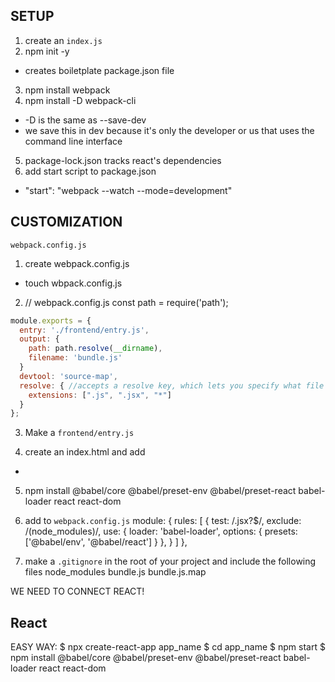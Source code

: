 ## SETUP

1. create an `index.js`
2. npm init -y 
  - creates boiletplate package.json file
3. npm install webpack 
4. npm install -D webpack-cli 
  - -D is the same as --save-dev 
  - we save this in dev because it's only the developer or us that uses the command line interface

5. package-lock.json tracks react's dependencies
6. add start script to package.json
  - "start": "webpack --watch --mode=development"

## CUSTOMIZATION

`webpack.config.js`
1. create webpack.config.js
  - touch wbpack.config.js

2. // webpack.config.js
const path = require('path');

```js
module.exports = {
  entry: './frontend/entry.js',
  output: {
    path: path.resolve(__dirname),
    filename: 'bundle.js'
  }
  devtool: 'source-map',
  resolve: { //accepts a resolve key, which lets you specify what file extensions to process without explicitly naming them when we import export. You must include the star matcher '*' to be able to include files with an explicit extension.
    extensions: [".js", ".jsx", "*"] 
  }
};
```

3. Make a `frontend/entry.js`

4. create an index.html and add
  - <script src="./bundle.js"></script>

5. npm install @babel/core @babel/preset-env @babel/preset-react babel-loader react react-dom

6. add to `webpack.config.js`
    module: {
    rules: [
      { 
        test: /\.jsx?$/, 
        exclude: /(node_modules)/, 
        use: {
          loader: 'babel-loader', 
          options: { 
            presets: ['@babel/env', '@babel/react'] 
          }
        },
      }
    ]
  },
  
  7. make a `.gitignore` in the root of your project and include the following files
    node_modules
    bundle.js
    bundle.js.map

WE NEED TO CONNECT REACT!

## React

EASY WAY:
$ npx create-react-app app_name
$ cd app_name
$ npm start
$ npm install @babel/core @babel/preset-env @babel/preset-react babel-loader react react-dom





